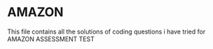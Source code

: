 # AMAZON
This file contains all the solutions of coding questions i have tried for AMAZON ASSESSMENT TEST

